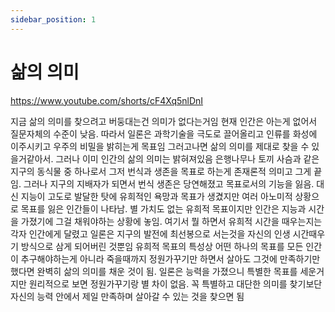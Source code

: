 ```yaml
---
sidebar_position: 1
---
```


# 삶의 의미    


https://www.youtube.com/shorts/cF4Xq5nlDnI

지금 삶의 의미를 찾으려고 버둥대는건 의미가 없다는거임 현재 인간은 아는게 없어서 질문자체의 수준이 낮음. 따라서 일론은 과학기술을 극도로 끌어올리고 인류를 화성에 이주시키고 우주의 비밀을 밝히는게 목표임 그러고나면 삶의 의미를 제대로 찾을 수 있을거같아서.
그러나 이미 인간의 삶의 의미는 밝혀져있음 은행나무나 토끼 사슴과 같은 지구의 동식물 중 하나로서 그저 번식과 생존을 목표로 하는게 존재론적 의미고 그게 끝임. 그러나 지구의 지배자가 되면서 번식 생존은 당연해졌고 목표로서의 기능을 잃음. 대신 지능이 고도로 발달한 탓에 유희적인 욕망과 목표가 생겼지만 여러 아노미적 상황으로 목표를 잃은 인간들이 나타남. 별 가치도 없는 유희적 목표이지만 인간은 지능과 시간을 가졌기에 그걸 채워야하는 상황에 놓임.
여기서 뭘 하면서 유희적 시간을 때우는지는 각자 인간에게 달렸고 일론은 지구의 발전에 최선봉으로 서는것을 자신의 인생 시간때우기 방식으로 삼게 되어버린 것뿐임
유희적 목표의 특성상 어떤 하나의 목표를 모든 인간이 추구해야하는게 아니라 죽을때까지 정원가꾸기만 하면서 살아도 그것에 만족하기만 했다면 완벽히 삶의 의미를 채운 것이 됨. 일론은 능력을 가졌으니 특별한 목표를 세운거지만 원리적으로 보면 정원가꾸기랑 별 차이 없음. 꼭 특별하고 대단한 의미를 찾기보단 자신의 능력 안에서 제일 만족하며 살아갈 수 있는 것을 찾으면 됨

